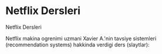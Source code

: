 # Netflix Dersleri


Netflix Dersleri 




Netflix makina ogrenimi uzmani Xavier A.'nin tavsiye sistemleri (recommendation systems) hakkinda verdigi ders (slaytlar): 







